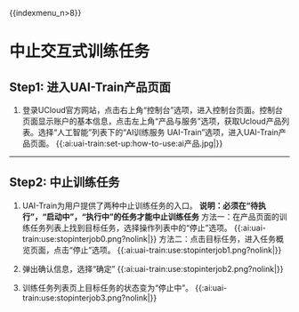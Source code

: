 {{indexmenu_n>8}}

# 中止交互式训练任务

## Step1: 进入UAI-Train产品页面

1. 登录UCloud官方网站，点击右上角“控制台”选项，进入控制台页面。控制台页面显示账户的基本信息，点击左上角“产品与服务”选项，获取Ucloud产品列表。选择“人工智能”列表下的“AI训练服务 UAI-Train”选项，进入UAI-Train产品页面。 
{{:ai:uai-train:set-up:how-to-use:ai产品.jpg|}}

----

## Step2: 中止训练任务

1. UAI-Train为用户提供了两种中止训练任务的入口。
**说明：必须在“待执行”，“启动中”，“执行中”的任务才能中止训练任务** 
方法一：在产品页面的训练任务列表上找到目标任务，选择操作列表中的“停止”选项。
{{:ai:uai-train:use:stopinterjob0.png?nolink|}} 
方法二：点击目标任务，进入任务概览页面，点击“停止”选项。
{{:ai:uai-train:use:stopinterjob1.png?nolink|}}

2. 弹出确认信息，选择“确定” 
{{:ai:uai-train:use:stopinterjob2.png?nolink|}}

3. 训练任务列表页上目标任务的状态变为“停止中”。
{{:ai:uai-train:use:stopinterjob3.png?nolink|}}

